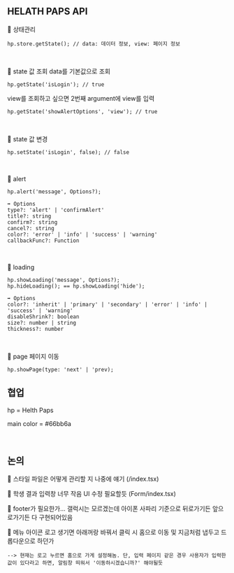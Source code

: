 ## HELATH PAPS API
📌 상태관리
```
hp.store.getState(); // data: 데이터 정보, view: 페이지 정보
```

<br/>

📌 state 값 조회
data를 기본값으로 조회
```
hp.getState('isLogin'); // true
```

view를 조회하고 싶으면 2번째 argument에 view를 입력
```
hp.getState('showAlertOptions', 'view'); // true
```

<br/>

📌 state 값 변경
```
hp.setState('isLogin', false); // false
```

<br/>

📌 alert
```
hp.alert('message', Options?);
```

```
➡️ Options
type?: 'alert' | 'confirmAlert'
title?: string
confirm?: string
cancel?: string
color?: 'error' | 'info' | 'success' | 'warning'
callbackFunc?: Function
```

<br/>

📌 loading
```
hp.showLoading('message', Options?);
hp.hideLoading(); == hp.showLoading('hide');
```

```
➡️ Options
color?: 'inherit' | 'primary' | 'secondary' | 'error' | 'info' | 'success' | 'warning'
disableShrink?: boolean
size?: number | string
thickness?: number
```

<br/>

📌 page 페이지 이동
```
hp.showPage(type: 'next' | 'prev);
```

## 협업
hp = Helth Paps

main color = #66bb6a

<br>

## 논의
📌 스타일 파일은 어떻게 관리할 지 나중에 얘기 (/index.tsx)

📌 학생 결과 입력창 너무 작음 UI 수정 필요할듯 (Form/index.tsx)

📌 footer가 필요한가... 갤럭시는 모르겠는데 아이폰 사파리 기준으로 뒤로가기든 앞으로가기든 다 구현되어있음

📌 메뉴 아이콘 로고 생기면 아래꺼랑 바꿔서 클릭 시 홈으로 이동 및 지금처럼 냅두고 드롭다운으로 하던가
    
    --> 현재는 로고 누르면 홈으로 가게 설정해놈. 단, 입력 페이지 같은 경우 사용자가 입력한 값이 있다라고 하면, 알림창 띄워서 '이동하시겠습니까?' 해야될듯
